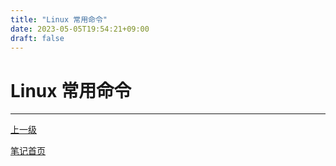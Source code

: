 ```yaml
---
title: "Linux 常用命令"
date: 2023-05-05T19:54:21+09:00
draft: false
---
```


# Linux 常用命令

---

[上一级](../..)

[笔记首页](/)

